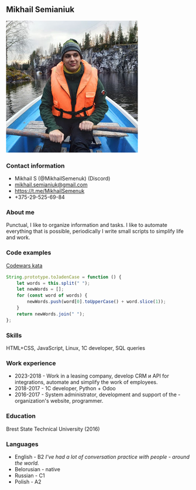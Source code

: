 ## Mikhail Semianiuk
![avatar](/photo.jpg)

### Сontact information
* Mikhail S (@MikhailSemenuk) (Discord)
* mikhail.semianiuk@gmail.com
* https://t.me/MikhailSemenuk
* +375-29-525-69-84

### About me
Punctual, I like to organize information and tasks. I like to automate everything that is possible, periodically I write small scripts to simplify life and work.

### Code examples
[Codewars kata](https://www.codewars.com/kata/5390bac347d09b7da40006f6)
```javascript
String.prototype.toJadenCase = function () {
    let words = this.split(" ");
    let newWords = [];
    for (const word of words) {
        newWords.push(word[0].toUpperCase() + word.slice(1));
    }
    return newWords.join(" ");
};
```

### Skills
HTML+CSS, JavaScript, Linux, 1C developer, SQL queries

### Work experience
- 2023-2018 - Work in a leasing company, develop CRM и API for integrations, automate and simplify the work of employees.
- 2018-2017 - 1C developer, Python + Odoo
- 2016-2017 - System administrator, development and support of the - organization's website, programmer.

### Education
Brest State Technical University (2016)

### Languages
- English - B2 *I've had a lot of conversation practice with people - around the world.*
- Belorusian - native
- Russian - C1
- Polish - A2